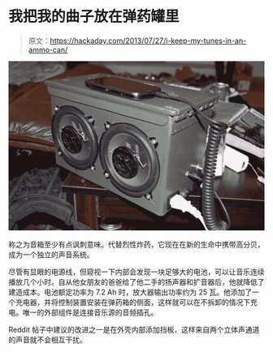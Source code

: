 # 我把我的曲子放在弹药罐里

> 原文：<https://hackaday.com/2013/07/27/i-keep-my-tunes-in-an-ammo-can/>

![ammo-can-boombox](img/72f7e5c651e05e4f865ec081a1a3ee45.png)

称之为音箱至少有点讽刺意味。代替烈性炸药，它现在在新的生命中携带高分贝，成为一个独立的声音系统。

尽管有显眼的电源线，但窥视一下内部会发现一块足够大的电池，可以让音乐连续播放几个小时。自从他女朋友的爸爸给了他二手的扬声器和扩音器后，他就降低了建造成本。电池额定功率为 7.2 Ah 时，放大器输出功率约为 25 瓦。他添加了一个充电器，并将控制装置安装在弹药箱的侧面，这样就可以在不拆卸的情况下充电。唯一的外部组件是连接音乐源的音频插孔。

Reddit 帖子中建议的改进之一是在外壳内部添加挡板，这样来自两个立体声通道的声音就不会相互干扰。